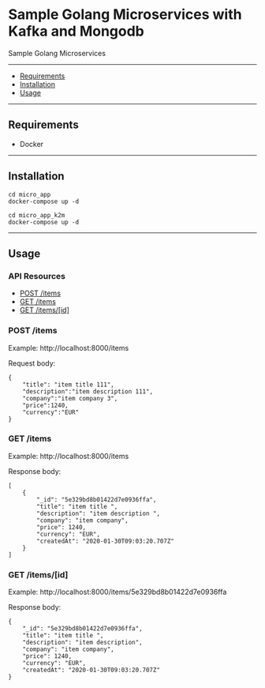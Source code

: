 # Sample Golang  Microservices with Kafka and Mongodb

Sample Golang Microservices

-------------------------
- [Requirements](#requirements)
- [Installation](#installation)
- [Usage](#usage)

-------------------------
## Requirements

- Docker

-------------------------
## Installation

    cd micro_app
    docker-compose up -d 

    cd micro_app_k2m 
    docker-compose up -d

-------------------------
## Usage

### API Resources

  - [POST /items](#post-items)
  - [GET /items](#get-items)
  - [GET /items/[id]](#get-item)


### POST /items

Example: http://localhost:8000/items

Request body:
    
    {
        "title": "item title 111",
        "description":"item description 111",
        "company":"item company 3",
        "price":1240,
        "currency":"EUR"
    }



### GET /items

Example: http://localhost:8000/items

Response body:
    
    [
        {
            "_id": "5e329bd8b01422d7e0936ffa",
            "title": "item title ",
            "description": "item description ",
            "company": "item company",
            "price": 1240,
            "currency": "EUR",
            "createdAt": "2020-01-30T09:03:20.707Z"
        }
    ]
    

### GET /items/[id]

Example: http://localhost:8000/items/5e329bd8b01422d7e0936ffa

Response body:
    
    {
        "_id": "5e329bd8b01422d7e0936ffa",
        "title": "item title ",
        "description": "item description",
        "company": "item company",
        "price": 1240,
        "currency": "EUR",
        "createdAt": "2020-01-30T09:03:20.707Z"
    }
